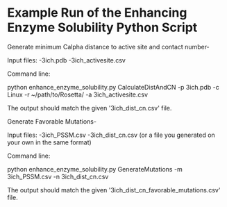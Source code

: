 # Example Run of the Enhancing Enzyme Solubility Python Script

Generate minimum Calpha distance to active site and contact number-


Input files:
-3ich.pdb
-3ich_activesite.csv


Command line:

python enhance_enzyme_solubility.py CalculateDistAndCN -p 3ich.pdb -c Linux -r 
	~/path/to/Rosetta/ -a 3ich_activesite.csv


The output should match the given '3ich_dist_cn.csv' file.




Generate Favorable Mutations-


Input files:
-3ich_PSSM.csv
-3ich_dist_cn.csv (or a file you generated on your own in the same format)


Command line:

python enhance_enzyme_solubility.py GenerateMutations -m 
	3ich_PSSM.csv -n 3ich_dist_cn.csv 


The output should match the given '3ich_dist_cn_favorable_mutations.csv' file.